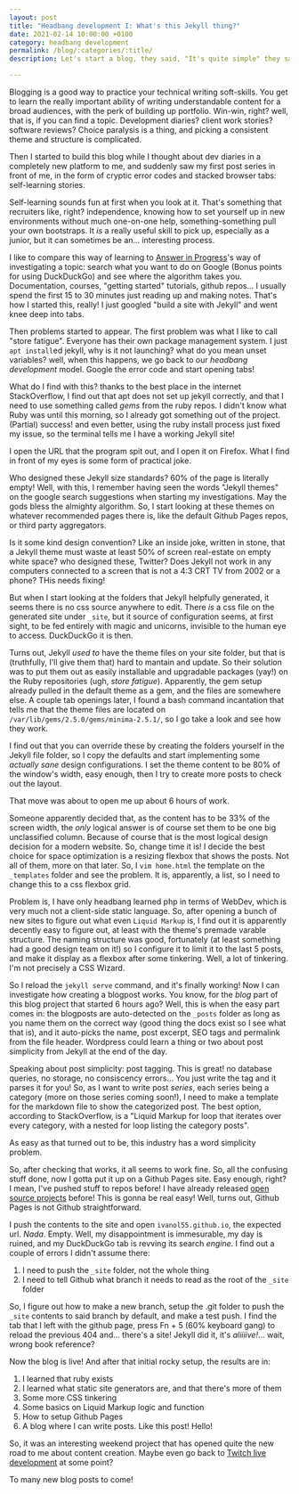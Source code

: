 ```yaml
---
layout: post
title: "Headbang development I: What's this Jekyll thing?"
date: 2021-02-14 10:00:00 +0100
category: headbang development
permalink: /blog/:categories/:title/
description: Let's start a blog, they said, "It's quite simple" they said...

---
```


Blogging is a good way to practice your technical writing soft-skills. You get to learn the really important ability of writing understandable content for a broad audiences, with the perk of building up portfolio. Win-win, right? well, that is, if you can find a topic. Development diaries? client work stories? software reviews? Choice paralysis is a thing, and picking a consistent theme and structure is complicated. 

Then I started to build this blog while I thought about dev diaries in a completely new platform to me, and suddenly saw my first post series in front of me, in the form of cryptic error codes and stacked browser tabs: self-learning stories.

Self-learning sounds fun at first when you look at it. That's something that recruiters like, right? independence, knowing how to set yourself up in new environments without much one-on-one help, something-something pull your own bootstraps. It *is* a really useful skill to pick up, especially as a junior, but it can sometimes be an... interesting process.

I like to compare this way of learning to [Answer in Progress](https://www.answerinprogress.com/)'s way of investigating a topic: search what you want to do on Google (Bonus points for using DuckDuckGo) and see where the algorithm takes you. Documentation, courses, "getting started" tutorials, github repos... I usually spend the first 15 to 30 minutes just reading up and making notes. That's how I started this, really! I just googled "build a site with Jekyll" and went knee deep into tabs.

Then problems started to appear. The first problem was what I like to call "store fatigue". Everyone has their own package management system. I just `apt install`ed jekyll, why is it not launching? what do you mean unset variables? well, when this happens, we go back to our *headbang development* model. Google the error code and start opening tabs!

What do I find with this? thanks to the best place in the internet StackOverflow, I find out that apt does not set up jekyll correctly, and that I need to use something called *gems* from the ruby repos. I didn't know what Ruby was until this morning, so I already got something out of the project. (Partial) success! and even better, using the ruby install process just fixed my issue, so the terminal tells me I have a working Jekyll site!

I open the URL that the program spit out, and I open it on Firefox. What I find in front of my eyes is some form of practical joke.

Who designed these Jekyll size standards? 60% of the page is literally empty! Well, with this, I remember having seen the words "Jekyll themes" on the google search suggestions when starting my investigations. May the gods bless the almighty algorithm. So, I start looking at these themes on whatever recommended pages there is, like the default Github Pages repos, or third party aggregators.

Is it some kind design convention? Like an inside joke, written in stone, that a Jekyll theme must waste at least 50% of screen real-estate on empty white space? who designed these, Twitter? Does Jekyll not work in any computers connected to a screen that is not a 4:3 CRT TV from 2002 or a phone? THis needs fixing!

But when I start looking at the folders that Jekyll helpfully generated, it seems there is no css source anywhere to edit. There *is* a css file on the generated site under `_site`, but it source of configuration seems, at first sight, to be fed entirely with magic and unicorns, invisible to the human eye to access. DuckDuckGo it is then.

Turns out, Jekyll *used to* have the theme files on your site folder, but that is (truthfully, I'll give them that) hard to mantain and update. So their solution was to put them out as easily installable and upgradable packages (yay!) on the Ruby repositories (ugh, *store fatigue*). Apparently, the gem setup already pulled in the default theme as a gem, and the files are somewhere else. A couple tab openings later, I found a bash command incantation that tells me that the theme files are located on `/var/lib/gems/2.5.0/gems/minima-2.5.1/`, so I go take a look and see how they work.

I find out that you can override these by creating the folders yourself in the Jekyll file folder, so I copy the defaults and start implementing some *actually sane* design configurations. I set the theme content to be 80% of the window's width, easy enough, then I try to create more posts to check out the layout.

That move was about to open me up about 6 hours of work.

Someone apparently decided that, as the content has to be 33% of the screen width, the *only* logical answer is of course set them to be one big unclassified column. Because of course that is the most logical design decision for a modern website. So, change time it is! I decide the best choice for space optimization is a resizing flexbox that shows the posts. Not all of them, more on that later. So, I `vim home.html` the template on the `_templates` folder and see the problem. It is, apparently, a list, so I need to change this to a css flexbox grid.

Problem is, I have only headbang learned php in terms of WebDev, which is very much not a client-side static language. So, after opening a bunch of new sites to figure out what even `Liquid Markup` is, I find out it is apparently decently easy to figure out, at least with the theme's premade varable structure. The naming structure was good, fortunately (at least something had a good design team on it!) so I configure it to limit it to the last 5 posts, and make it display as a flexbox after some tinkering. Well, a lot of tinkering. I'm not precisely a CSS Wizard.

So I reload the `jekyll serve` command, and it's finally working! Now I can investigate how creating a blogpost works. You know, for the *blog* part of this blog project that started 6 hours ago? Well, this is when the easy part comes in: the blogposts are auto-detected on the `_posts` folder as long as you name them on the correct way (good thing the docs exist so I see what that is), and it auto-picks the name, post excerpt, SEO tags and permalink from the file header. Wordpress could learn a thing or two about post simplicity from Jekyll at the end of the day.

Speaking about post simplicity: post tagging. This is great! no database queries, no storage, no consiscency errors... You just write the tag and it parses it for you! So, as I want to write post *series*, each series being a category (more on those series coming soon!), I need to make a template for the markdown file to show the categorized post. The best option, according to StackOverflow, is a "Liquid Markup for loop that iterates over every category, with a nested for loop listing the category posts".

As easy as that turned out to be, this industry has a word simplicity problem.

So, after checking that works, it all seems to work fine. So, all the confusing stuff done, now I gotta put it up on a Github Pages site. Easy enough, right? I mean, I've pushed stuff to repos before! I have already released [open source projects](https://github.com/ivanol55?tab=repositories) before! This is gonna be real easy! Well, turns out, Github Pages is not Github straightforward.

I push the contents to the site and open `ivanol55.github.io`, the expected url. *Nada*. Empty. Well, my disappointment is immesurable, my day is ruined, and my DuckDuckGo tab is revving its search *engine*. I find out a couple of errors I didn't assume there:

1. I need to push the `_site` folder, not the whole thing
2. I need to tell Github what branch it needs to read as the root of the `_site` folder

So, I figure out how to make a new branch, setup the .git folder to push the `_site` contents to said branch by default, and make a test push. I find the tab that I left with the github page, press Fn + 5 (60% keyboard gang) to reload the previous 404 and... there's a site! Jekyll did it, it's *aliiiive!*... wait, wrong book reference?

Now the blog is live! And after that initial rocky setup, the results are in:

1. I learned that ruby exists
2. I learned what static site generators are, and that there's more of them
3. Some more CSS tinkering
4. Some basics on Liquid Markup logic and function
5. How to setup Github Pages
6. A blog where I can write posts. Like this post! Hello!

So, it was an interesting weekend project that has opened quite the new road to me about content creation. Maybe even go back to [Twitch live development]() at some point?

To many new blog posts to come!
